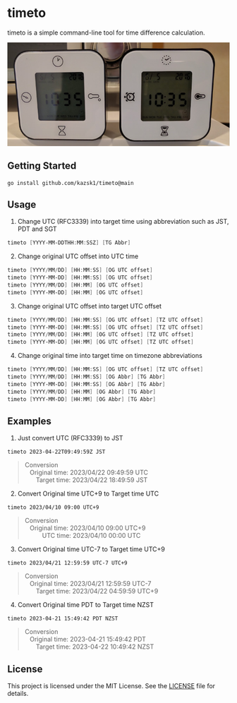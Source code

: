 # timeto
timeto is a simple command-line tool for time difference calculation.

![clock](images/clock4.png)

## Getting Started

```
go install github.com/kazsk1/timeto@main
```

## Usage
1) Change UTC (RFC3339) into target time using abbreviation such as JST, PDT and SGT
```powershell or go
timeto [YYYY-MM-DDTHH:MM:SSZ] [TG Abbr]
```

2) Change original UTC offset into UTC time
```powershell or go
timeto [YYYY/MM/DD] [HH:MM:SS] [OG UTC offset]
timeto [YYYY-MM-DD] [HH:MM:SS] [OG UTC offset]
timeto [YYYY/MM/DD] [HH:MM] [OG UTC offset]
timeto [YYYY-MM-DD] [HH:MM] [OG UTC offset]
```

3) Change original UTC offset into target UTC offset
```powershell or go
timeto [YYYY/MM/DD] [HH:MM:SS] [OG UTC offset] [TZ UTC offset]
timeto [YYYY-MM-DD] [HH:MM:SS] [OG UTC offset] [TZ UTC offset]
timeto [YYYY/MM/DD] [HH:MM] [OG UTC offset] [TZ UTC offset]
timeto [YYYY-MM-DD] [HH:MM] [OG UTC offset] [TZ UTC offset]
```

4) Change original time into target time on timezone abbreviations
```powershell or go
timeto [YYYY/MM/DD] [HH:MM:SS] [OG UTC offset] [TZ UTC offset]
timeto [YYYY/MM/DD] [HH:MM:SS] [OG Abbr] [TG Abbr]
timeto [YYYY-MM-DD] [HH:MM:SS] [OG Abbr] [TG Abbr]
timeto [YYYY/MM/DD] [HH:MM] [OG Abbr] [TG Abbr]
timeto [YYYY-MM-DD] [HH:MM] [OG Abbr] [TG Abbr]
```

## Examples

1) Just convert UTC (RFC3339) to JST
```
timeto 2023-04-22T09:49:59Z JST
```
> Conversion  
>  &ensp; Original time: 2023/04/22 09:49:59 UTC  
>  &ensp;&ensp;&ensp; Target time: 2023/04/22 18:49:59 JST  

2) Convert Original time UTC+9 to Target time UTC
```
timeto 2023/04/10 09:00 UTC+9
```
> Conversion  
>  &ensp; Original time: 2023/04/10 09:00 UTC+9  
>  &ensp;&ensp;&ensp;&ensp;&ensp; UTC time: 2023/04/10 00:00 UTC  

3) Convert Original time UTC-7 to Target time UTC+9
```
timeto 2023/04/21 12:59:59 UTC-7 UTC+9
```
> Conversion  
>  &ensp; Original time: 2023/04/21 12:59:59 UTC-7  
>  &ensp;&ensp;&ensp; Target time: 2023/04/22 04:59:59 UTC+9  

4) Convert Original time PDT to Target time NZST
```
timeto 2023-04-21 15:49:42 PDT NZST
```
> Conversion  
>  &ensp; Original time: 2023-04-21 15:49:42 PDT  
>  &ensp;&ensp;&ensp; Target time: 2023-04-22 10:49:42 NZST  


## License
This project is licensed under the MIT License. See the [LICENSE](LICENSE.txt) file for details.
